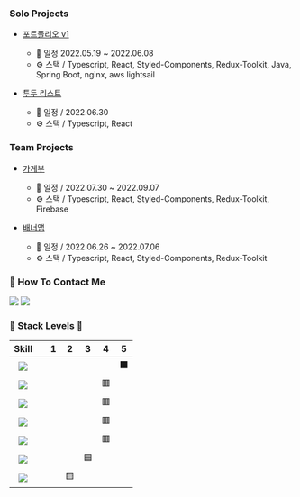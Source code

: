 ### Solo Projects
- [포트폴리오 v1](https://github.com/Doosies/portfolio/)
  - 📆 일정 2022.05.19 ~ 2022.06.08
  - ⚙️ 스택 / Typescript, React, Styled-Components, Redux-Toolkit, Java, Spring Boot, nginx, aws lightsail  

- [투두 리스트](https://github.com/Doosies/todoList-page/)
  - 📆 일정 / 2022.06.30
  - ⚙️ 스택 / Typescript, React

### Team Projects
- [가계부](https://github.com/preCrew/account_book)
  - 📆 일정 / 2022.07.30 ~ 2022.09.07  
  - ⚙️ 스택 / Typescript, React, Styled-Components, Redux-Toolkit, Firebase 
  
- [배너앱](https://github.com/preCrew/banner_create_app)
  - 📆 일정 / 2022.06.26 ~ 2022.07.06
  - ⚙️ 스택 / Typescript, React, Styled-Components, Redux-Toolkit 


### 👀 How To Contact Me
[![](https://img.shields.io/badge/TechBlog-20C997?&style=style=for-the-badge&logo=Velog&logoColor=white)](https://velog.io/@song961003)
[![](https://img.shields.io/badge/SendMail-EA4335?&style=style=for-the-badge&logo=Gmail&logoColor=white)](mailto:song961003@gmail.com)

### 💪 Stack Levels 💪
|Skill|| 1 | 2 | 3 | 4 | 5|
|:---:|:---:|:---:|:---:|:---:|:---:|:---:|
![](https://img.shields.io/badge/Javascript-F7DF1E?&style=style=for-the-badge&logo=Javascript&logoColor=white)||  |  |  |  | ⬛ |
![](https://img.shields.io/badge/Typescript-3178C6?&style=style=for-the-badge&logo=Typescript&logoColor=white)||  |  |  | 🟥 |  |
![](https://img.shields.io/badge/React-61DAFB?&style=style=for-the-badge&logo=React&logoColor=white)          ||  |  |  | 🟥 |  |
![](https://img.shields.io/badge/Redux-764ABC?&style=style=for-the-badge&logo=Redux&logoColor=white)          ||  |  |  | 🟥 |  |
![](https://img.shields.io/badge/Html5-E34F26?&style=style=for-the-badge&logo=Html5&logoColor=white)          ||  |  |  | 🟥 |  |
![](https://img.shields.io/badge/Css3-1572B6?&style=style=for-the-badge&logo=Css3&logoColor=white)            ||  |  | 🟦 |  |  |
![](https://img.shields.io/badge/MySQL-4479A1?&style=style=for-the-badge&logo=MySQL&logoColor=white)          ||  | 🟨 |  |  |  |



